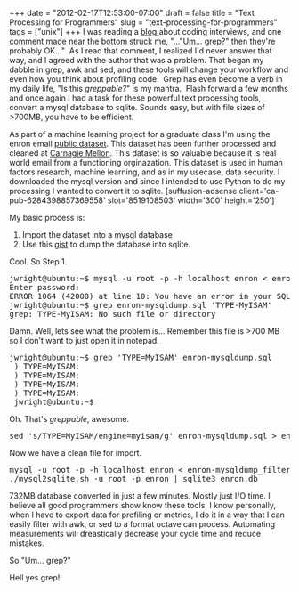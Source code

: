 +++
date = "2012-02-17T12:53:00-07:00"
draft = false
title = "Text Processing for Programmers"
slug = "text-processing-for-programmers"
tags = ["unix"]
+++
I was reading a <a href="https://sites.google.com/site/steveyegge2/five-essential-phone-screen-questions">blog </a>about coding interviews, and one comment made near the bottom struck me, "..."Um... grep?" then they're probably OK..."  As I read that comment, I realized I'd never answer that way, and I agreed with the author that was a problem. That began my dabble in grep, awk and sed, and these tools will change your workflow and even how you think about profiling code.  Grep has even become a verb in my daily life, "Is this <em>greppable?</em>" is my mantra.  Flash forward a few months and once again I had a task for these powerful text processing tools, convert a mysql database to sqlite. Sounds easy, but with file sizes of &gt;700MB, you have to be efficient.

<!--more-->
As part of a machine learning project for a graduate class I'm using the enron email <a href="http://aws.amazon.com/publicdatasets/">public dataset</a>. This dataset has been further processed and cleaned at <a href="http://www.cs.cmu.edu/~enron/">Carnagie Mellon</a>. This dataset is so valuable because it is real world email from a functioning orginazation. This dataset is used in human factors research, machine learning, and as in my usecase, data security. I downloaded the mysql version and since I intended to use Python to do my processing I wanted to convert it to sqlite.
[suffusion-adsense client='ca-pub-6284398857369558' slot='8519108503' width='300' height='250']


My basic process is:

<ol>
	<li>Import the dataset into a mysql database</li>
	<li>Use this <a href="https://gist.github.com/esperlu/943776">gist</a> to dump the database into sqlite.</li>
</ol>
Cool. So Step 1.
<pre lang="bash" escaped="true">jwright@ubuntu:~$ mysql -u root -p -h localhost enron &lt; enron-mysqldump.sql 
Enter password: 
ERROR 1064 (42000) at line 10: You have an error in your SQL syntax; check the manual that corresponds to your MySQL server version for the right syntax to use near 'TYPE=MyISAM' at line 8
jwright@ubuntu:~$ grep enron-mysqldump.sql 'TYPE-MyISAM'
grep: TYPE-MyISAM: No such file or directory</pre>
Damn. Well, lets see what the problem is... Remember this file is &gt;700 MB so I don't want to just open it in notepad.
<pre lang="bash" escaped="true">jwright@ubuntu:~$ grep 'TYPE=MyISAM' enron-mysqldump.sql
 ) TYPE=MyISAM;
 ) TYPE=MyISAM;
 ) TYPE=MyISAM;
 ) TYPE=MyISAM;
 jwright@ubuntu:~$</pre>
Oh. That's <em>greppable</em>, awesome.
<pre lang="bash" escaped="true">sed 's/TYPE=MyISAM/engine=myisam/g' enron-mysqldump.sql &gt; enron-mysqldump_filtered.sql</pre>
Now we have a clean file for import.
<pre lang="bash" escaped="true">mysql -u root -p -h localhost enron &lt; enron-mysqldump_filtered.sql
./mysql2sqlite.sh -u root -p enron | sqlite3 enron.db</pre>
732MB database converted in just a few minutes. Mostly just I/O time. I believe all good programmers show know these tools. I know personally, when I have to export data for profiling or metrics, I do it in a way that I can easily filter with awk, or sed to a format octave can process. Automating measurements will dreastically decrease your cycle time and reduce mistakes.

So "Um... grep?"

Hell yes grep!
